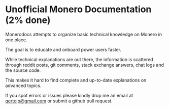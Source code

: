 # Unofficial Monero Documentation (2% done)

Monerodocs attempts to organize basic technical knowledge on Monero in one place.

The goal is to educate and onboard power users faster.

While technical explanations are out there, the information is scattered through reddit posts, git comments, stack exchange answers, chat logs and the source code.

This makes it hard to find complete and up-to-date explanations on advanced topics.

If you spot errors or issues please kindly drop me an email at [qertoip@gmail.com](mailto:qertoip@gmail.com?subject=monerodocs) or submit a github pull request.

